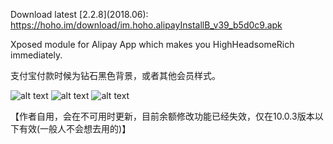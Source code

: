 Download latest \[2.2.8\](2018.06): https://hoho.im/download/im.hoho.alipayInstallB_v39_b5d0c9.apk

Xposed module for Alipay App which makes you HighHeadsomeRich immediately.

支付宝付款时候为钻石黑色背景，或者其他会员样式。

![alt text](https://raw.githubusercontent.com/nov30th/AlipayHighHeadsomeRichAndroid/master/Screenshot_Alipay_Diamond.jpg "付款时背景")
![alt text](https://raw.githubusercontent.com/nov30th/AlipayHighHeadsomeRichAndroid/master/Screenshot_Settings.png "设置页面")
![alt text](https://raw.githubusercontent.com/nov30th/AlipayHighHeadsomeRichAndroid/master/Screenshot_Alipay_Yuebao.png "余额宝显示")

【作者自用，会在不可用时更新，目前余额修改功能已经失效，仅在10.0.3版本以下有效(一般人不会想去用的)】